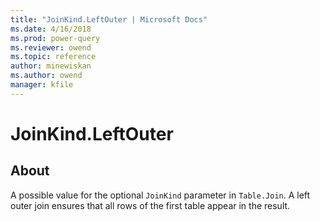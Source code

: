 ```yaml
---
title: "JoinKind.LeftOuter | Microsoft Docs"
ms.date: 4/16/2018
ms.prod: power-query
ms.reviewer: owend
ms.topic: reference
author: minewiskan
ms.author: owend
manager: kfile
---
```

# JoinKind.LeftOuter
## About
A possible value for the optional <code>JoinKind</code> parameter in <code>Table.Join</code>. A left outer join ensures that all rows of the first table appear in the result.

